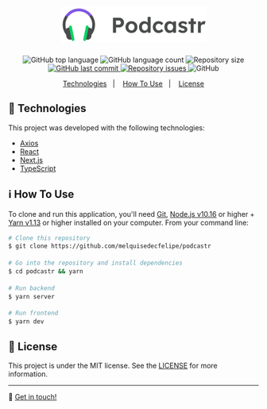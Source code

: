 <h1 align="center">
    <img alt="Podcastr" src="./.github/logo.png" />
</h1>

<p align="center">
  <img alt="GitHub top language" src="https://img.shields.io/github/languages/top/melquisedecfelipe/podcastr.svg">

  <img alt="GitHub language count" src="https://img.shields.io/github/languages/count/melquisedecfelipe/podcastr.svg">

  <img alt="Repository size" src="https://img.shields.io/github/repo-size/melquisedecfelipe/podcastr.svg">

  <a href="https://github.com/melquisedecfelipe/podcastr/commits/master">
    <img alt="GitHub last commit" src="https://img.shields.io/github/last-commit/melquisedecfelipe/podcastr.svg">
  </a>

  <a href="https://github.com/melquisedecfelipe/podcastr/issues">
    <img alt="Repository issues" src="https://img.shields.io/github/issues/melquisedecfelipe/podcastr.svg">
  </a>

  <img alt="GitHub" src="https://img.shields.io/github/license/melquisedecfelipe/podcastr.svg">
</p>

<p align="center">
  <a href="#rocket-technologies">Technologies</a>&nbsp;&nbsp;&nbsp;|&nbsp;&nbsp;&nbsp;
  <a href="#information_source-how-to-use">How To Use</a>&nbsp;&nbsp;&nbsp;|&nbsp;&nbsp;&nbsp;
  <a href="#memo-license">License</a>
</p>

## :rocket: Technologies

This project was developed with the following technologies:

- [Axios](https://github.com/axios/axios)
- [React](https://reactjs.org)
- [Next.js](https://nextjs.org/)
- [TypeScript](https://www.typescriptlang.org/)

## :information_source: How To Use

To clone and run this application, you'll need [Git](https://git-scm.com), [Node.js v10.16](https://nodejs.org/) or higher + [Yarn v1.13](https://yarnpkg.com/) or higher installed on your computer. From your command line:

```bash
# Clone this repository
$ git clone https://github.com/melquisedecfelipe/podcastr

# Go into the repository and install dependencies
$ cd podcastr && yarn

# Run backend
$ yarn server

# Run frontend
$ yarn dev
```

## :memo: License

This project is under the MIT license. See the [LICENSE](https://github.com/melquisedecfelipe/podcastr/blob/master/LICENSE) for more information.

---

:wave: [Get in touch!](https://www.linkedin.com/in/melquisedecfelipe/)
